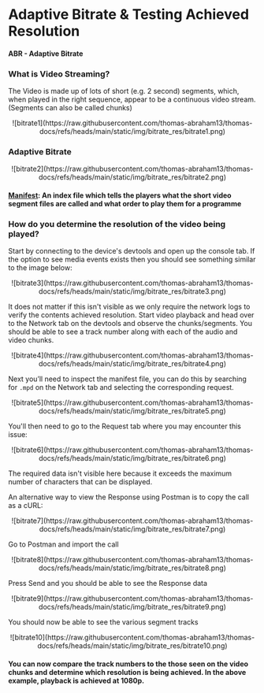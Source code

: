 # Adaptive Bitrate & Testing Achieved Resolution

#### ABR - Adaptive Bitrate

### What is Video Streaming?
The Video is made up of lots of short (e.g. 2 second) segments, which, when played in the right sequence, appear to be a continuous video stream. (Segments can also be called chunks)

<p align="center"> ![bitrate1](https://raw.githubusercontent.com/thomas-abraham13/thomas-docs/refs/heads/main/static/img/bitrate_res/bitrate1.png) </p>

### Adaptive Bitrate

<p align="center"> ![bitrate2](https://raw.githubusercontent.com/thomas-abraham13/thomas-docs/refs/heads/main/static/img/bitrate_res/bitrate2.png) </p>

#### <u>Manifest</u>: An index file which tells the players what the short video segment files are called and what order to play them for a programme

### How do you determine the resolution of the video being played?

Start by connecting to the device's devtools and open up the console tab. If the option to see media events exists then you should see something similar to the image below:

<p align="center"> ![bitrate3](https://raw.githubusercontent.com/thomas-abraham13/thomas-docs/refs/heads/main/static/img/bitrate_res/bitrate3.png) </p>

It does not matter if this isn't visible as we only require the network logs to verify the contents achieved resolution. Start video playback and head over to the Network tab on the devtools and observe the chunks/segments. You should be able to see a track number along with each of the audio and video chunks.

<p align="center"> ![bitrate4](https://raw.githubusercontent.com/thomas-abraham13/thomas-docs/refs/heads/main/static/img/bitrate_res/bitrate4.png) </p>

Next you’ll need to inspect the manifest file, you can do this by searching for `.mpd` on the Network tab and selecting the corresponding request.

<p align="center"> ![bitrate5](https://raw.githubusercontent.com/thomas-abraham13/thomas-docs/refs/heads/main/static/img/bitrate_res/bitrate5.png) </p>

You'll then need to go to the Request tab where you may encounter this issue:

<p align="center"> ![bitrate6](https://raw.githubusercontent.com/thomas-abraham13/thomas-docs/refs/heads/main/static/img/bitrate_res/bitrate6.png) </p>

The required data isn't visible here because it exceeds the maximum number of characters that can be displayed.

An alternative way to view the Response using Postman is to copy the call as a cURL:

<p align="center"> ![bitrate7](https://raw.githubusercontent.com/thomas-abraham13/thomas-docs/refs/heads/main/static/img/bitrate_res/bitrate7.png) </p>

Go to Postman and import the call

<p align="center"> ![bitrate8](https://raw.githubusercontent.com/thomas-abraham13/thomas-docs/refs/heads/main/static/img/bitrate_res/bitrate8.png) </p>

Press Send and you should be able to see the Response data

<p align="center"> ![bitrate9](https://raw.githubusercontent.com/thomas-abraham13/thomas-docs/refs/heads/main/static/img/bitrate_res/bitrate9.png) </p>

You should now be able to see the various segment tracks

<p align="center"> ![bitrate10](https://raw.githubusercontent.com/thomas-abraham13/thomas-docs/refs/heads/main/static/img/bitrate_res/bitrate10.png) </p>

#### You can now compare the track numbers to the those seen on the video chunks and determine which resolution is being achieved. In the above example, playback is achieved at 1080p.